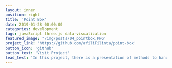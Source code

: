 ```yaml
---
layout: inner
position: right
title: 'Point Box'
date: 2019-01-28 00:00:00
categories: development
tags: javaScript three.js data-visualization
featured_image: '/img/posts/04_pointbox.PNG'
project_link: 'https://github.com/afiliFilinta/point-box'
button_icon: 'github'
button_text: 'Visit Project'
lead_text: 'In this project, there is a presentation of methods to handle high dimensional data visualization.'
---
```

